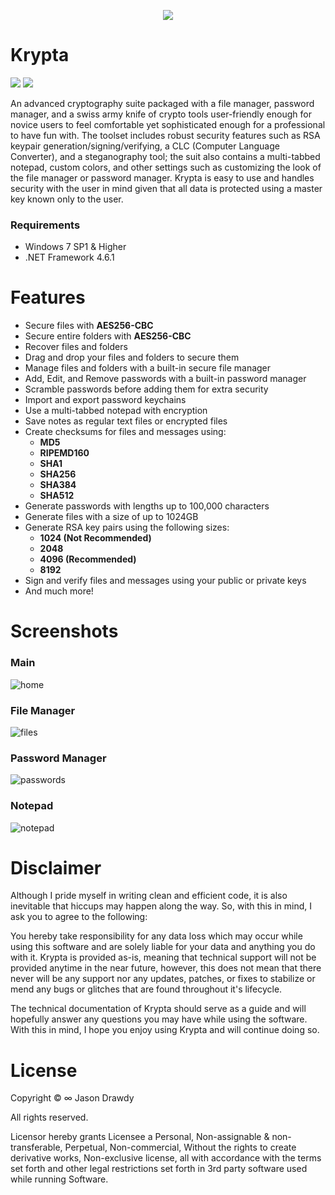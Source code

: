 <p align="center">
    <img src="https://user-images.githubusercontent.com/40871836/43494176-172b4bc4-94f7-11e8-8d62-48f29b16ff97.png">
</p>

# Krypta
<p align="left">
    <!-- Version -->
    <img src="https://img.shields.io/badge/version-0.2.2-brightgreen.svg">
    <!-- <img src="https://img.shields.io/appveyor/ci/gruntjs/grunt.svg"> -->
    <!-- Docs -->
    <img src="https://img.shields.io/badge/docs-not%20found-lightgrey.svg">
</p>

An advanced cryptography suite packaged with a file manager, password manager, and a swiss army knife of crypto tools user-friendly enough for novice users to feel comfortable yet sophisticated enough for a professional to have fun with. The toolset includes robust security features such as RSA keypair generation/signing/verifying, a CLC (Computer Language Converter), and a steganography tool; the suit also contains a multi-tabbed notepad, custom colors, and other settings such as customizing the look of the file manager or password manager. Krypta is easy to use and handles security with the user in mind given that all data is protected using a master key known only to the user.<br>

### Requirements
- Windows 7 SP1 & Higher
- .NET Framework 4.6.1

# Features
- Secure files with **AES256-CBC**
- Secure entire folders with **AES256-CBC**
- Recover files and folders
- Drag and drop your files and folders to secure them
- Manage files and folders with a built-in secure file manager
- Add, Edit, and Remove passwords with a built-in password manager
- Scramble passwords before adding them for extra security
- Import and export password keychains
- Use a multi-tabbed notepad with encryption
- Save notes as regular text files or encrypted files
- Create checksums for files and messages using:
    - <b>MD5</b>
    - <b>RIPEMD160</b>
    - <b>SHA1</b>
    - <b>SHA256</b>
    - <b>SHA384</b>
    - <b>SHA512</b>
- Generate passwords with lengths up to 100,000 characters
- Generate files with a size of up to 1024GB
- Generate RSA key pairs using the following sizes:
    - <b>1024 (Not Recommended)</b>
    - <b>2048</b>
    - <b>4096 (Recommended)</b>
    - <b>8192</b>
- Sign and verify files and messages using your public or private keys
- And much more!

# Screenshots
### Main
![home](https://user-images.githubusercontent.com/40871836/43499794-ef939604-9512-11e8-8495-0f8a3e9575f5.png)

### File Manager
![files](https://user-images.githubusercontent.com/40871836/43499793-ef7aa72a-9512-11e8-9675-999d2b01927c.png)

### Password Manager
![passwords](https://user-images.githubusercontent.com/40871836/43499796-efb79450-9512-11e8-8598-2dd6bb0a6193.png)

### Notepad
![notepad](https://user-images.githubusercontent.com/40871836/43499795-efa70266-9512-11e8-833b-356ce85c28ce.png)

# Disclaimer
Although I pride myself in writing clean and efficient code, it is also inevitable that hiccups may happen along the way. So, with this in mind, I ask you to agree to the following:

You hereby take responsibility for any data loss which may occur while using this software and are solely liable for your data and anything you do with it. Krypta is provided as-is, meaning that technical support will not be provided anytime in the near future, however, this does not mean that there never will be any support nor any updates, patches, or fixes to stabilize or mend any bugs or glitches that are found throughout it's lifecycle.

The technical documentation of Krypta should serve as a guide and will hopefully answer any questions you may have while using the software. With this in mind, I hope you enjoy using Krypta and will continue doing so.

# License
Copyright © ∞ Jason Drawdy 

All rights reserved.

Licensor hereby grants Licensee a Personal, Non-assignable & non-transferable, Perpetual, Non-commercial, Without the rights to create derivative works, Non-exclusive license, all with accordance with the terms set forth and other legal restrictions set forth in 3rd party software used while running Software.
